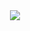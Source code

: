 

<div align = "center">
<a href="">
  <img  src="https://github-readme-stats.vercel.app/api?username=atharva-2001&show_icons=true&theme=dracula" />
</a>
</div>


